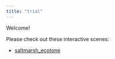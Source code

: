 ```yaml
---
title: "trial"
---
```


Welcome!

Please check out these interactive scenes:

- [saltmarsh_ecotone](saltmarsh_ecotone.html)

